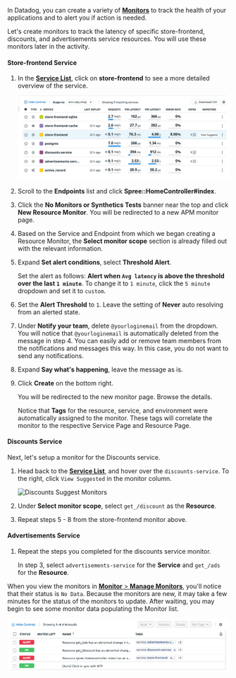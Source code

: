In Datadog, you can create a variety of <a href="https://docs.datadoghq.com/monitors/" target="_datadog">**Monitors**</a> to track the health of your applications and to alert you if action is needed. 

Let's create monitors to track the latency of specific store-frontend, discounts, and advertisements service resources. You will use these monitors later in the activity.

#### Store-frontend Service

1. In the <a href="https://app.datadoghq.com/apm/services?env=ruby-shop" target="_datadog">**Service List**</a>, click on **store-frontend** to see a more detailed overview of the service. <p> ![Store Frontend Flow](fixappv3/assets/store-frontend-list.png)

2. Scroll to the **Endpoints** list and click **Spree::HomeController#index**.

3. Click the **No Monitors or Synthetics Tests** banner near the top and click **New Resource Monitor**. You will be redirected to a new APM monitor page.

4. Based on the Service and Endpoint from which we began creating a Resource Monitor, the **Select monitor scope** section is already filled out with the relevant information.

5. Expand **Set alert conditions**, select **Threshold Alert**. <p>Set the alert as follows: **Alert when `Avg latency` is above the threshold over the last `1 minute`**. To change it to `1 minute`, click the `5 minute` dropdown and set it to `custom`.

6. Set the **Alert Threshold** to `1`. Leave the setting of **Never** auto resolving from an alerted state.

7. Under **Notify your team**, delete `@yourloginemail` from the dropdown. You will notice that `@yourloginemail` is automatically deleted from the message in step 4. You can easily add or remove team members from the notifications and messages this way. In this case, you do not want to send any notifications.

8. Expand **Say what's happening**, leave the message as is. 

9. Click **Create** on the bottom right. <p> You will be redirected to the new monitor page. Browse the details. <p> Notice that **Tags** for the resource, service, and environment were automatically assigned to the monitor. These tags will correlate the monitor to the respective Service Page and Resource Page.

#### Discounts Service

Next, let's setup a monitor for the Discounts service. 

1. Head back to the <a href="https://app.datadoghq.com/apm/services?env=ruby-shop" target="_datadog">**Service List**</a>, and hover over the `discounts-service`. To the right, click `View Suggested` in the monitor column. <p> ![Discounts Suggest Monitors](fixappv3/assets/discounts-monitors.png)

4. Under **Select monitor scope**, select `get_/discount` as the **Resource**.

5. Repeat steps 5 - 8 from the store-frontend monitor above.

#### Advertisements Service

1. Repeat the steps you completed for the discounts service monitor. <p>In step 3, select `advertisements-service` for the **Service** and `get_/ads` for the **Resource**.

When you view the monitors in <a href="https://app.datadoghq.com/monitors/manage" target="_datadog">**Monitor** > **Manage Monitors**</a>, you'll notice that their status is `No Data`. Because the monitors are new, it may take a few minutes for the status of the monitors to update. After waiting, you may begin to see some monitor data populating the Monitor list.

![Monitor Data on Service List](fixappv3/assets/monitor-data-list.png)

